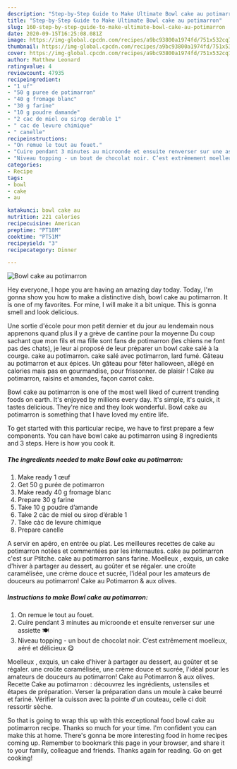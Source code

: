 ```yaml
---
description: "Step-by-Step Guide to Make Ultimate Bowl cake au potimarron"
title: "Step-by-Step Guide to Make Ultimate Bowl cake au potimarron"
slug: 160-step-by-step-guide-to-make-ultimate-bowl-cake-au-potimarron
date: 2020-09-15T16:25:08.081Z
image: https://img-global.cpcdn.com/recipes/a9bc93800a1974fd/751x532cq70/bowl-cake-au-potimarron-photo-principale-de-la-recette.jpg
thumbnail: https://img-global.cpcdn.com/recipes/a9bc93800a1974fd/751x532cq70/bowl-cake-au-potimarron-photo-principale-de-la-recette.jpg
cover: https://img-global.cpcdn.com/recipes/a9bc93800a1974fd/751x532cq70/bowl-cake-au-potimarron-photo-principale-de-la-recette.jpg
author: Matthew Leonard
ratingvalue: 4
reviewcount: 47935
recipeingredient:
- "1 uf"
- "50 g puree de potimarron"
- "40 g fromage blanc"
- "30 g farine"
- "10 g poudre damande"
- "2 cac de miel ou sirop derable 1"
- " cac de levure chimique"
- " canelle"
recipeinstructions:
- "On remue le tout au fouet."
- "Cuire pendant 3 minutes au microonde et ensuite renverser sur une assiette 🍽"
- "Niveau topping - un bout de chocolat noir. C’est extrêmement moelleux, aéré et délicieux 😋"
categories:
- Recipe
tags:
- bowl
- cake
- au

katakunci: bowl cake au 
nutrition: 221 calories
recipecuisine: American
preptime: "PT18M"
cooktime: "PT51M"
recipeyield: "3"
recipecategory: Dinner

---
```



![Bowl cake au potimarron](https://img-global.cpcdn.com/recipes/a9bc93800a1974fd/751x532cq70/bowl-cake-au-potimarron-photo-principale-de-la-recette.jpg)

Hey everyone, I hope you are having an amazing day today. Today, I'm gonna show you how to make a distinctive dish, bowl cake au potimarron. It is one of my favorites. For mine, I will make it a bit unique. This is gonna smell and look delicious.

Une sortie d&#39;école pour mon petit dernier et du jour au lendemain nous apprenons quand plus il y a grève de cantine pour la moyenne Du coup sachant que mon fils et ma fille sont fans de potimarron (les chiens ne font pas des chats), je leur ai proposé de leur préparer un bowl cake salé à la courge. cake au potimarron. cake salé avec potimarron, lard fumé. Gâteau au potimarron et aux épices. Un gâteau pour fêter halloween, allégé en calories mais pas en gourmandise, pour frissonner. de plaisir ! Cake au potimarron, raisins et amandes, façon carrot cake.

Bowl cake au potimarron is one of the most well liked of current trending foods on earth. It's enjoyed by millions every day. It's simple, it's quick, it tastes delicious. They're nice and they look wonderful. Bowl cake au potimarron is something that I have loved my entire life.


To get started with this particular recipe, we have to first prepare a few components. You can have bowl cake au potimarron using 8 ingredients and 3 steps. Here is how you cook it.

<!--inarticleads1-->

##### The ingredients needed to make Bowl cake au potimarron:

1. Make ready 1 œuf
1. Get 50 g purée de potimarron
1. Make ready 40 g fromage blanc
1. Prepare 30 g farine
1. Take 10 g poudre d’amande
1. Take 2 càc de miel ou sirop d’érable 1
1. Take  càc de levure chimique
1. Prepare  canelle


A servir en apéro, en entrée ou plat. Les meilleures recettes de cake au potimarron notées et commentées par les internautes. cake au potimarron c&#39;est sur Ptitche. cake au potimarron sans farine. Moelleux , exquis, un cake d&#39;hiver à partager au dessert, au goûter et se régaler. une croûte caramélisée, une crème douce et sucrée, l&#39;idéal pour les amateurs de douceurs au potimarron! Cake au Potimarron &amp; aux olives. 

<!--inarticleads2-->

##### Instructions to make Bowl cake au potimarron:

1. On remue le tout au fouet.
1. Cuire pendant 3 minutes au microonde et ensuite renverser sur une assiette 🍽
1. Niveau topping - un bout de chocolat noir. C’est extrêmement moelleux, aéré et délicieux 😋


Moelleux , exquis, un cake d&#39;hiver à partager au dessert, au goûter et se régaler. une croûte caramélisée, une crème douce et sucrée, l&#39;idéal pour les amateurs de douceurs au potimarron! Cake au Potimarron &amp; aux olives. Recette Cake au potimarron : découvrez les ingrédients, ustensiles et étapes de préparation. Verser la préparation dans un moule à cake beurré et fariné. Vérifier la cuisson avec la pointe d&#39;un couteau, celle ci doit ressortir sèche. 

So that is going to wrap this up with this exceptional food bowl cake au potimarron recipe. Thanks so much for your time. I'm confident you can make this at home. There's gonna be more interesting food in home recipes coming up. Remember to bookmark this page in your browser, and share it to your family, colleague and friends. Thanks again for reading. Go on get cooking!
